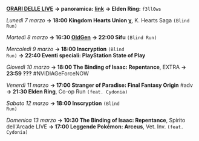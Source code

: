<b><u>ORARI DELLE LIVE</u></b>
<b>→ panoramica: <a href="https://trello.com/b/iKwdSGf3/sabaku">link</a></b>
<b>→ Elden Ring:</b> <code>f3ll0ws</code>

<i>Lunedì 7 marzo</i>
<b>→ 18:00 Kingdom Hearts Union χ</b>, K. Hearts Saga <code>(Blind Run)</code>

<i>Martedì 8 marzo </i>
<b>→ 16:30 <a href="https://www.twitch.tv/oldgenproject">OldGen</a></b>
<b>→ 22:00 Sifu</b> <code>(Blind Run)</code>

<i>Mercoledì 9 marzo</i>
<b>→ 18:00 Inscryption</b> <code>(Blind Run)</code>
<b>→ 22:40 Eventi speciali: PlayStation State of Play</b> 

<i>Giovedì 10 marzo</i>
<b>→ 18:00 The Binding of Isaac: Repentance</b>, EXTRA
<b>→ 23:59 ???</b> #NVIDIAGeForceNOW

<i>Venerdì 11 marzo</i>
<b>→ 17:00 Stranger of Paradise: Final Fantasy Origin</b> #adv
<b>→ 21:30 Elden Ring</b>, Co-op Run <code>(feat. Cydonia)</code>

<i>Sabato 12 marzo</i>
<b>→ 18:00 Inscryption</b> <code>(Blind Run)</code>

<i>Domenica 13 marzo</i>
<b>→ 10:30 The Binding of Isaac: Repentance</b>, Spirito dell'Arcade LIVE
<b>→ 17:00 Leggende Pokémon: Arceus</b>, Vet. Inv. <code>(feat. Cydonia)</code>
